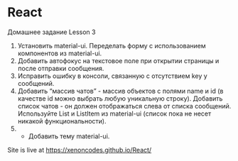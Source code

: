 # React
Домашнее задание Lesson 3

1. Установить material-ui. Переделать форму с использованием компонентов из material-ui.
2. Добавить автофокус на текстовое поле при открытии страницы и после отправки сообщения.
3. Исправить ошибку в консоли, связанную с отсутствием key у сообщений.
4. Добавить “массив чатов” - массив объектов с полями name и id (в качестве id можно выбрать
любую уникальную строку). Добавить список чатов - он должен отображаться слева от списка
сообщений. Используйте List и ListItem из material-ui (список пока не несет никакой
функциональности).
5. * Добавить тему material-ui.

Site is live at https://xenoncodes.github.io/React/
